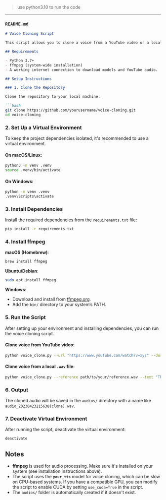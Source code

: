 > use python3.10 to run the code
---

### `README.md`

```markdown
# Voice Cloning Script

This script allows you to clone a voice from a YouTube video or a local `.wav` file and synthesize custom text using the cloned voice. It uses [Coqui TTS](https://github.com/coqui-ai/TTS) for text-to-speech synthesis and [ffmpeg](https://ffmpeg.org/) for audio processing.

## Requirements

- Python 3.7+
- ffmpeg (system-wide installation)
- A working internet connection to download models and YouTube audio.

## Setup Instructions

### 1. Clone the Repository

Clone the repository to your local machine:

```bash
git clone https://github.com/yourusername/voice-cloning.git
cd voice-cloning
```

### 2. Set Up a Virtual Environment

To keep the project dependencies isolated, it's recommended to use a virtual environment.

#### On macOS/Linux:
```bash
python3 -m venv .venv
source .venv/bin/activate
```

#### On Windows:
```bash
python -m venv .venv
.venv\Scripts\activate
```

### 3. Install Dependencies

Install the required dependencies from the `requirements.txt` file:

```bash
pip install -r requirements.txt
```

### 4. Install ffmpeg

**macOS (Homebrew)**:
```bash
brew install ffmpeg
```

**Ubuntu/Debian**:
```bash
sudo apt install ffmpeg
```

**Windows**:
- Download and install from [ffmpeg.org](https://ffmpeg.org/download.html).
- Add the `bin/` directory to your system’s PATH.

### 5. Run the Script

After setting up your environment and installing dependencies, you can run the voice cloning script.

#### Clone voice from YouTube video:

```bash
python voice_clone.py --url "https://www.youtube.com/watch?v=xyz" --duration 20 --text "Hello, I am a cloned voice!"
```

#### Clone voice from a local `.wav` file:

```bash
python voice_clone.py --reference path/to/your/reference.wav --text "This is a voice cloned from a local file."
```

### 6. Output

The cloned audio will be saved in the `audios/` directory with a name like `audio_20230423215638(clone).wav`.

### 7. Deactivate Virtual Environment

After running the script, deactivate the virtual environment:

```bash
deactivate
```

## Notes

- **ffmpeg** is used for audio processing. Make sure it's installed on your system (see installation instructions above).
- The script uses the **`your_tts`** model for voice cloning, which can be slow on CPU-based systems. If you have a compatible GPU, you can modify the script to enable CUDA by setting `use_cuda=True` in the script.
- The `audios/` folder is automatically created if it doesn't exist.
